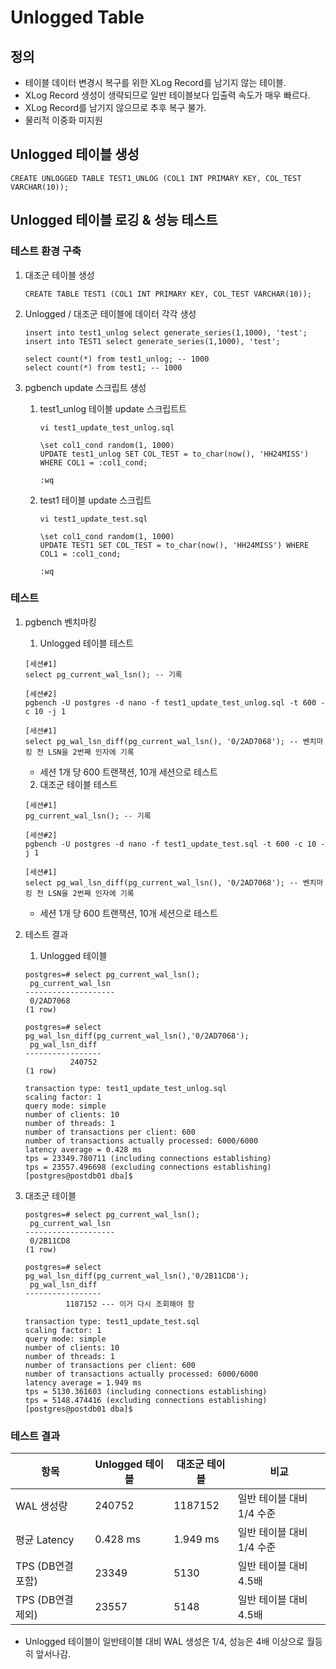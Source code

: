 # Unlogged Table

## 정의
- 테이블 데이터 변경시 복구를 위한 XLog Record를 남기지 않는 테이블.
- XLog Record 생성이 생략되므로 일반 테이블보다 입출력 속도가 매우 빠르다.
- XLog Record를 남기지 않으므로 추후 복구 불가.
- 물리적 이중화 미지원

## Unlogged 테이블 생성
```
CREATE UNLOGGED TABLE TEST1_UNLOG (COL1 INT PRIMARY KEY, COL_TEST VARCHAR(10));
```

## Unlogged 테이블 로깅 & 성능 테스트
### 테스트 환경 구축
1. 대조군 테이블 생성
    ```
    CREATE TABLE TEST1 (COL1 INT PRIMARY KEY, COL_TEST VARCHAR(10));
    ```

2. Unlogged / 대조군 테이블에 데이터 각각 생성
    ```
    insert into test1_unlog select generate_series(1,1000), 'test';
    insert into TEST1 select generate_series(1,1000), 'test';

    select count(*) from test1_unlog; -- 1000
    select count(*) from test1; -- 1000
    ``` 
3. pgbench update 스크립트 생성
   1. test1_unlog 테이블 update 스크립트트
        ```
        vi test1_update_test_unlog.sql

        \set col1_cond random(1, 1000)
        UPDATE test1_unlog SET COL_TEST = to_char(now(), 'HH24MISS') WHERE COL1 = :col1_cond;

        :wq
        ```
   2. test1 테이블 update 스크립트
        ```
        vi test1_update_test.sql

        \set col1_cond random(1, 1000)
        UPDATE TEST1 SET COL_TEST = to_char(now(), 'HH24MISS') WHERE COL1 = :col1_cond;

        :wq
        ```
### 테스트
1. pgbench 벤치마킹
   1. Unlogged 테이블 테스트
    ```
    [세션#1]
    select pg_current_wal_lsn(); -- 기록

    [세션#2]
    pgbench -U postgres -d nano -f test1_update_test_unlog.sql -t 600 -c 10 -j 1
    
    [세션#1]
    select pg_wal_lsn_diff(pg_current_wal_lsn(), '0/2AD7068'); -- 벤치마킹 전 LSN을 2번째 인자에 기록
    ```
    - 세션 1개 당 600 트랜잭션, 10개 세션으로 테스트
  
   2. 대조군 테이블 테스트
    ```
    [세션#1]
    pg_current_wal_lsn(); -- 기록

    [세션#2]
    pgbench -U postgres -d nano -f test1_update_test.sql -t 600 -c 10 -j 1
    
    [세션#1]
    select pg_wal_lsn_diff(pg_current_wal_lsn(), '0/2AD7068'); -- 벤치마킹 전 LSN을 2번째 인자에 기록
    ```
    - 세션 1개 당 600 트랜잭션, 10개 세션으로 테스트

5. 테스트 결과
   1. Unlogged 테이블
    ```
    postgres=# select pg_current_wal_lsn();
     pg_current_wal_lsn
    --------------------
     0/2AD7068
    (1 row)

    postgres=# select pg_wal_lsn_diff(pg_current_wal_lsn(),'0/2AD7068');
     pg_wal_lsn_diff
    -----------------
              240752
    (1 row)

    transaction type: test1_update_test_unlog.sql
    scaling factor: 1
    query mode: simple
    number of clients: 10
    number of threads: 1
    number of transactions per client: 600
    number of transactions actually processed: 6000/6000
    latency average = 0.428 ms
    tps = 23349.780711 (including connections establishing)
    tps = 23557.496698 (excluding connections establishing)
    [postgres@postdb01 dba]$
    ```

2. 대조군 테이블
    ```
    postgres=# select pg_current_wal_lsn();
     pg_current_wal_lsn
    --------------------
     0/2B11CD8
    (1 row)

    postgres=# select pg_wal_lsn_diff(pg_current_wal_lsn(),'0/2B11CD8');
     pg_wal_lsn_diff
    -----------------
             1187152 --- 이거 다시 조회해야 함

    transaction type: test1_update_test.sql
    scaling factor: 1
    query mode: simple
    number of clients: 10
    number of threads: 1
    number of transactions per client: 600
    number of transactions actually processed: 6000/6000
    latency average = 1.949 ms
    tps = 5130.361603 (including connections establishing)
    tps = 5148.474416 (excluding connections establishing)
    [postgres@postdb01 dba]$
    ```
### 테스트 결과
| 항목 | Unlogged 테이블 | 대조군 테이블 | 비교 | 
| --- | --- | --- | --- |
| WAL 생성량 | 240752 | 1187152 | 일반 테이블 대비 1/4 수준 |
| 평균 Latency | 0.428 ms | 1.949 ms | 일반 테이블 대비 1/4 수준 |
| TPS (DB연결 포함) | 23349 | 5130 | 일반 테이블 대비 4.5배 |
| TPS (DB연결 제외) | 23557 | 5148 | 일반 테이블 대비 4.5배 |
- Unlogged 테이블이 일반테이블 대비 WAL 생성은 1/4, 성능은 4배 이상으로 월등히 앞서나감.
